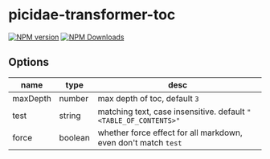 # picidae-transformer-toc

[![NPM version](https://img.shields.io/npm/v/picidae-transformer-toc.svg?style=flat-square)](https://www.npmjs.com/package/picidae-transformer-toc)
[![NPM Downloads](https://img.shields.io/npm/dm/picidae-transformer-toc.svg?style=flat-square&maxAge=43200)](https://www.npmjs.com/package/picidae-transformer-toc)

## Options


| name | type | desc |
| --- | -- | ---- |
| maxDepth | number | max depth of toc, default `3` |
| test | string | matching text, case insensitive. default `"<TABLE_OF_CONTENTS>"` |
| force | boolean | whether force effect for all markdown, even don't match `test` |